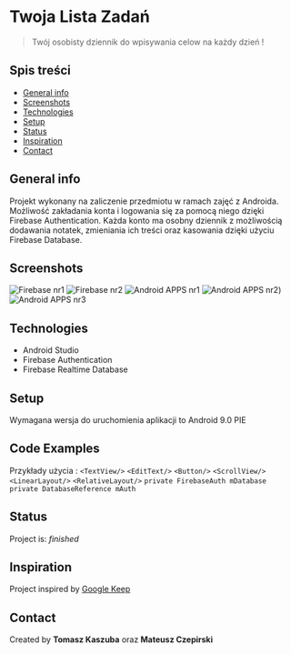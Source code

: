 # Twoja Lista Zadań
> Twój osobisty dziennik do wpisywania celow na każdy dzień !

## Spis treści
* [General info](#general-info)
* [Screenshots](#screenshots)
* [Technologies](#technologies)
* [Setup](#setup)
* [Status](#status)
* [Inspiration](#inspiration)
* [Contact](#contact)

## General info
Projekt wykonany na zaliczenie przedmiotu w ramach zajęć z Androida. Możliwość zakładania konta i logowania się za pomocą niego dzięki Firebase Authentication. Każda konto ma osobny dziennik z możliwością dodawania notatek, zmieniania ich treści oraz kasowania dzięki użyciu Firebase Database.

## Screenshots
![Firebase nr1](./Przechwytywanie.JPG)
![Firebase nr2](./Przechwytywanie1.JPG)
![Android APPS nr1](./Przechwytywanie2.JPG)
![Android APPS nr2](./Przechwytywanie4.JPG))
![Android APPS nr3](./Przechwytywanie3.JPG)

## Technologies
* Android Studio
* Firebase Authentication
* Firebase Realtime Database

## Setup
Wymagana wersja do uruchomienia aplikacji to Android 9.0 PIE

## Code Examples
Przykłady użycia :
`<TextView/>`
`<EditText/>`
`<Button/>`
`<ScrollView/>`
`<LinearLayout/>`
`<RelativeLayout/>`
`private FirebaseAuth mDatabase`
`private DatabaseReference mAuth`


## Status
Project is: _finished_

## Inspiration
Project inspired by [Google Keep](https://keep.google.com/)

## Contact
Created by **Tomasz Kaszuba** oraz **Mateusz Czepirski**
